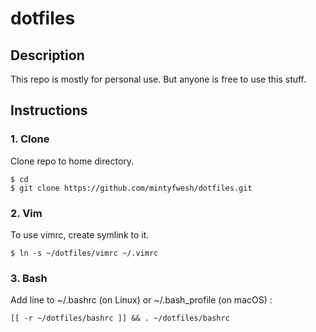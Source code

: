 # dotfiles

## Description
This repo is mostly for personal use. But anyone is free to use this stuff.

## Instructions
### 1. Clone
Clone repo to home directory.
```
$ cd
$ git clone https://github.com/mintyfwesh/dotfiles.git
```

### 2. Vim
To use vimrc, create symlink to it.
```
$ ln -s ~/dotfiles/vimrc ~/.vimrc
```

### 3. Bash
Add line to ~/.bashrc (on Linux) or ~/.bash_profile (on macOS) : 
```
[[ -r ~/dotfiles/bashrc ]] && . ~/dotfiles/bashrc
```
